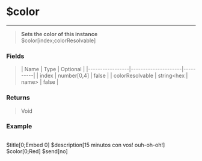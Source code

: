 # **$color**
- - -
> **Sets the color of this instance** <br/>
> $color[index;colorResolvable]

### Fields
> | Name          | Type                | Optional |
|-----------------|---------------------|----------|
| index           | number[0,4]         | false    |
| colorResolvable | string<hex \| name> | false    |

### Returns
> Void

### Example
> ```php
$title[0;Embed 0]
$description[15 minutos con vos! ouh-oh-oh!]
$color[0;Red]
$send[no]
```